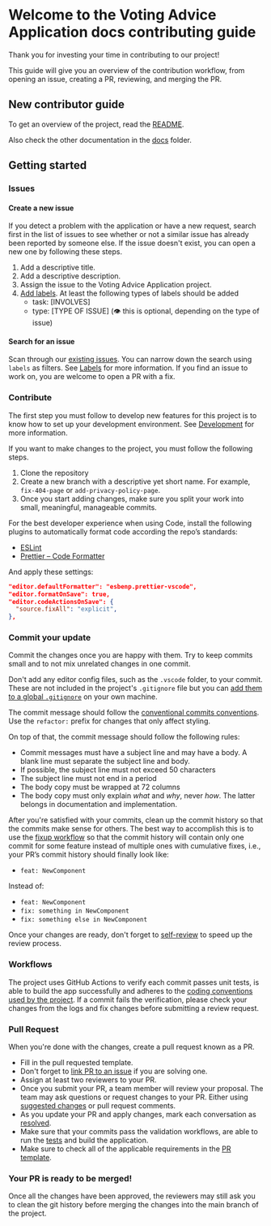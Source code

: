 # Welcome to the Voting Advice Application docs contributing guide <!-- omit in toc -->

Thank you for investing your time in contributing to our project!

This guide will give you an overview of the contribution workflow, from opening an issue, creating a PR, reviewing, and
merging the PR.

## New contributor guide

To get an overview of the project, read the [README](/README.md).

Also check the other documentation in the [docs](/docs) folder.

## Getting started

### Issues

#### Create a new issue

If you detect a problem with the application or have a new request, search first in the list of issues to see whether or
not a similar issue has already been reported by someone else. If the issue doesn't exist, you can open a new one by
following these steps.

1. Add a descriptive title.
2. Add a descriptive description.
3. Assign the issue to the Voting Advice Application project.
4. [Add labels](how-to-use-labels.md). At least the following types of labels should be added
   - task: [INVOLVES]
   - type: [TYPE OF ISSUE] (👁 this is optional, depending on the type of issue)

#### Search for an issue

Scan through our [existing issues](https://github.com/OpenVAA/voting-advice-application/issues). You can
narrow down the search using `labels` as filters. See [Labels](how-to-use-labels.md) for more information.
If you find an issue to work on, you are welcome to open a PR with a fix.

### Contribute

The first step you must follow to develop new features for this project is to know how to set up your development
environment. See [Development](../development.md) for more information.

If you want to make changes to the project, you must follow the following steps.

1. Clone the repository
2. Create a new branch with a descriptive yet short name. For example, `fix-404-page` or `add-privacy-policy-page`.
3. Once you start adding changes, make sure you split your work into small, meaningful, manageable commits.

For the best developer experience when using Code, install the following plugins to automatically format code according the repo’s standards:

- [ESLint](https://marketplace.visualstudio.com/items?itemName=dbaeumer.vscode-eslint)
- [Prettier – Code Formatter](https://marketplace.visualstudio.com/items?itemName=esbenp.prettier-vscode)

And apply these settings:

```json
"editor.defaultFormatter": "esbenp.prettier-vscode",
"editor.formatOnSave": true,
"editor.codeActionsOnSave": {
  "source.fixAll": "explicit",
},
```

### Commit your update

Commit the changes once you are happy with them. Try to keep commits small and to not mix unrelated changes in one commit.

Don't add any editor config files, such as the `.vscode` folder, to your commit. These are not included in the project's `.gitignore` file but you can [add them to a global `.gitignore`](https://blog.martinhujer.cz/dont-put-idea-vscode-directories-to-projects-gitignore/) on your own machine.

The commit message should follow the [conventional commits conventions](https://www.conventionalcommits.org/en/v1.0.0/). Use the `refactor:` prefix for changes that only affect styling.

On top of that, the commit message should follow the following rules:

- Commit messages must have a subject line and may have a body. A blank line must separate the subject line and body.
- If possible, the subject line must not exceed 50 characters
- The subject line must not end in a period
- The body copy must be wrapped at 72 columns
- The body copy must only explain _what_ and _why_, never _how_. The latter belongs in documentation and implementation.

After you're satisfied with your commits, clean up the commit history so that the commits make sense for others. The best way to accomplish this is to use the [fixup workflow](https://dev.to/koffeinfrei/the-git-fixup-workflow-386d) so that the commit history will contain only one commit for some feature instead of multiple ones with cumulative fixes, i.e., your PR’s commit history should finally look like:

- `feat: NewComponent`

Instead of:

- `feat: NewComponent`
- `fix: something in NewComponent`
- `fix: something else in NewComponent`

Once your changes are ready, don't forget to [self-review](self-review.md) to speed up the review
process.

### Workflows

The project uses GitHub Actions to verify each commit passes unit tests, is able to
build the app successfully and adheres to the [coding conventions used by the project](style-guides.md).
If a commit fails the verification, please check your changes from the logs and fix changes before
submitting a review request.

### Pull Request

When you're done with the changes, create a pull request known as a PR.

- Fill in the pull requested template.
- Don't forget to [link PR to an issue](https://docs.github.com/en/issues/tracking-your-work-with-issues/linking-a-pull-request-to-an-issue)
  if you are solving one.
- Assign at least two reviewers to your PR.
- Once you submit your PR, a team member will review your proposal. The team may ask questions or request changes to
  your PR. Either using [suggested changes](https://docs.github.com/en/github/collaborating-with-issues-and-pull-requests/incorporating-feedback-in-your-pull-request)
  or pull request comments.
- As you update your PR and apply changes, mark each conversation as [resolved](https://docs.github.com/en/github/collaborating-with-issues-and-pull-requests/commenting-on-a-pull-request#resolving-conversations).
- Make sure that your commits pass the validation workflows, are able to run the [tests](/docs/testing.md) and build the application.
- Make sure to check all of the applicable requirements in the [PR template](/.github/PULL_REQUEST_TEMPLATE).

### Your PR is ready to be merged!

Once all the changes have been approved, the reviewers may still ask you to clean the git history before merging the changes into the main branch of the project.
